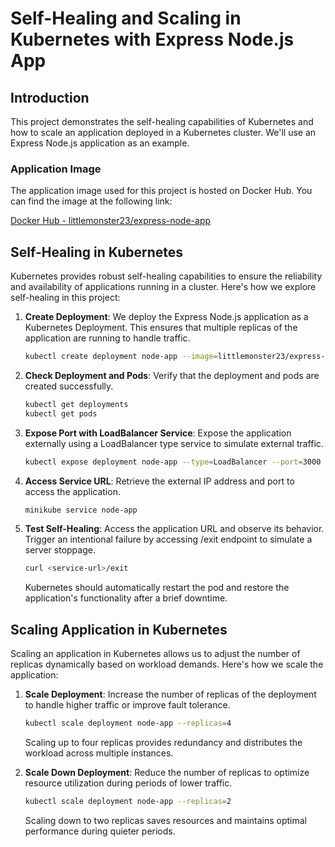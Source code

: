 # Self-Healing and Scaling in Kubernetes with Express Node.js App

## Introduction

This project demonstrates the self-healing capabilities of Kubernetes and how to scale an application deployed in a Kubernetes cluster. We'll use an Express Node.js application as an example.

### Application Image

The application image used for this project is hosted on Docker Hub. You can find the image at the following link:

[Docker Hub - littlemonster23/express-node-app](https://hub.docker.com/repository/docker/littlemonster23/express-node-app/general)

## Self-Healing in Kubernetes

Kubernetes provides robust self-healing capabilities to ensure the reliability and availability of applications running in a cluster. Here's how we explore self-healing in this project:

1. **Create Deployment**: We deploy the Express Node.js application as a Kubernetes Deployment. This ensures that multiple replicas of the application are running to handle traffic.

   ```bash
   kubectl create deployment node-app --image=littlemonster23/express-node-app:0.0.2
   ```

2. **Check Deployment and Pods**: Verify that the deployment and pods are created successfully.

   ```bash
   kubectl get deployments
   kubectl get pods
   ```

3. **Expose Port with LoadBalancer Service**: Expose the application externally using a LoadBalancer type service to simulate external traffic.

   ```bash
   kubectl expose deployment node-app --type=LoadBalancer --port=3000
   ```

4. **Access Service URL**: Retrieve the external IP address and port to access the application.

   ```bash
   minikube service node-app
   ```

5. **Test Self-Healing**: Access the application URL and observe its behavior. Trigger an intentional failure by accessing /exit endpoint to simulate a server stoppage.

   ```bash
   curl <service-url>/exit
   ```

   Kubernetes should automatically restart the pod and restore the application's functionality after a brief downtime.

## Scaling Application in Kubernetes

Scaling an application in Kubernetes allows us to adjust the number of replicas dynamically based on workload demands. Here's how we scale the application:

1. **Scale Deployment**: Increase the number of replicas of the deployment to handle higher traffic or improve fault tolerance.

   ```bash
   kubectl scale deployment node-app --replicas=4
   ```

   Scaling up to four replicas provides redundancy and distributes the workload across multiple instances.

2. **Scale Down Deployment**: Reduce the number of replicas to optimize resource utilization during periods of lower traffic.

   ```bash
   kubectl scale deployment node-app --replicas=2
   ```

   Scaling down to two replicas saves resources and maintains optimal performance during quieter periods.
